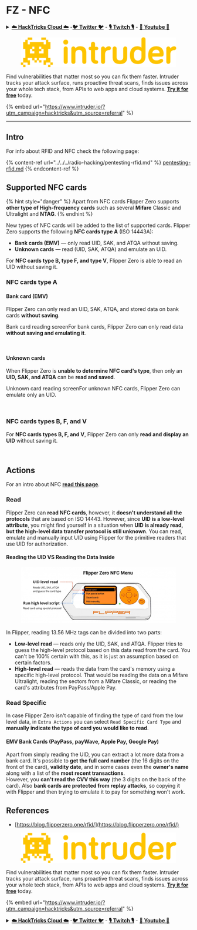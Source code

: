 # FZ - NFC

<details>

<summary><a href="https://cloud.hacktricks.xyz/pentesting-cloud/pentesting-cloud-methodology"><strong>☁️ HackTricks Cloud ☁️</strong></a> -<a href="https://twitter.com/hacktricks_live"><strong>🐦 Twitter 🐦</strong></a> - <a href="https://www.twitch.tv/hacktricks_live/schedule"><strong>🎙️ Twitch 🎙️</strong></a> - <a href="https://www.youtube.com/@hacktricks_LIVE"><strong>🎥 Youtube 🎥</strong></a></summary>

* Do you work in a **cybersecurity company**? Do you want to see your **company advertised in HackTricks**? or do you want to have access to the **latest version of the PEASS or download HackTricks in PDF**? Check the [**SUBSCRIPTION PLANS**](https://github.com/sponsors/carlospolop)!
* Discover [**The PEASS Family**](https://opensea.io/collection/the-peass-family), our collection of exclusive [**NFTs**](https://opensea.io/collection/the-peass-family)
* Get the [**official PEASS & HackTricks swag**](https://peass.creator-spring.com)
* **Join the** [**💬**](https://emojipedia.org/speech-balloon/) [**Discord group**](https://discord.gg/hRep4RUj7f) or the [**telegram group**](https://t.me/peass) or **follow** me on **Twitter** **🐦**[**@carlospolopm**](https://twitter.com/hacktricks_live)**.**
* **Share your hacking tricks by submitting PRs to the** [**hacktricks repo**](https://github.com/carlospolop/hacktricks) **and** [**hacktricks-cloud repo**](https://github.com/carlospolop/hacktricks-cloud).

</details>

<figure><img src="/.gitbook/assets/image (675).png" alt=""><figcaption></figcaption></figure>

Find vulnerabilities that matter most so you can fix them faster. Intruder tracks your attack surface, runs proactive threat scans, finds issues across your whole tech stack, from APIs to web apps and cloud systems. [**Try it for free**](https://www.intruder.io/?utm\_source=referral\&utm\_campaign=hacktricks) today.

{% embed url="https://www.intruder.io/?utm_campaign=hacktricks&utm_source=referral" %}

***

## Intro <a href="#9wrzi" id="9wrzi"></a>

For info about RFID and NFC check the following page:

{% content-ref url="../../../radio-hacking/pentesting-rfid.md" %}
[pentesting-rfid.md](../../../radio-hacking/pentesting-rfid.md)
{% endcontent-ref %}

## Supported NFC cards <a href="#9wrzi" id="9wrzi"></a>

{% hint style="danger" %}
Apart from NFC cards Flipper Zero supports **other type of High-frequency cards** such as several **Mifare** Classic and Ultralight and **NTAG**.
{% endhint %}

New types of NFC cards will be added to the list of supported cards. Flipper Zero supports the following **NFC cards type A** (ISO 14443A):

* ﻿**Bank cards (EMV)** — only read UID, SAK, and ATQA without saving.
* ﻿**Unknown cards** — read (UID, SAK, ATQA) and emulate an UID.

For **NFC cards type B, type F, and type V**, Flipper Zero is able to read an UID without saving it.

### NFC cards type A <a href="#uvusf" id="uvusf"></a>

#### Bank card (EMV) <a href="#kzmrp" id="kzmrp"></a>

Flipper Zero can only read an UID, SAK, ATQA, and stored data on bank cards **without saving**.

Bank card reading screenFor bank cards, Flipper Zero can only read data **without saving and emulating it**.

<figure><img src="https://cdn.flipperzero.one/Monosnap_Miro_2022-08-17_12-26-31.png?auto=format&#x26;ixlib=react-9.1.1&#x26;h=916&#x26;w=2662" alt=""><figcaption></figcaption></figure>

#### Unknown cards <a href="#37eo8" id="37eo8"></a>

When Flipper Zero is **unable to determine NFC card's type**, then only an **UID, SAK, and ATQA** can be **read and saved**.

Unknown card reading screenFor unknown NFC cards, Flipper Zero can emulate only an UID.

<figure><img src="https://cdn.flipperzero.one/Monosnap_Miro_2022-08-17_12-27-53.png?auto=format&#x26;ixlib=react-9.1.1&#x26;h=932&#x26;w=2634" alt=""><figcaption></figcaption></figure>

### NFC cards types B, F, and V <a href="#wyg51" id="wyg51"></a>

For **NFC cards types B, F, and V**, Flipper Zero can only **read and display an UID** without saving it.

<figure><img src="https://archbee.imgix.net/3StCFqarJkJQZV-7N79yY/zBU55Fyj50TFO4U7S-OXH_screenshot-2022-08-12-at-182540.png?auto=format&#x26;ixlib=react-9.1.1&#x26;h=1080&#x26;w=2704" alt=""><figcaption></figcaption></figure>

## Actions

For an intro about NFC [**read this page**](../../../radio-hacking/pentesting-rfid.md#high-frequency-rfid-tags-13.56-mhz).

### Read

Flipper Zero can **read NFC cards**, however, it **doesn't understand all the protocols** that are based on ISO 14443. However, since **UID is a low-level attribute**, you might find yourself in a situation when **UID is already read, but the high-level data transfer protocol is still unknown**. You can read, emulate and manually input UID using Flipper for the primitive readers that use UID for authorization.

#### Reading the UID VS Reading the Data Inside <a href="#reading-the-uid-vs-reading-the-data-inside" id="reading-the-uid-vs-reading-the-data-inside"></a>

<figure><img src="../../../.gitbook/assets/image (26).png" alt=""><figcaption></figcaption></figure>

In Flipper, reading 13.56 MHz tags can be divided into two parts:

* **Low-level read** — reads only the UID, SAK, and ATQA. Flipper tries to guess the high-level protocol based on this data read from the card. You can't be 100% certain with this, as it is just an assumption based on certain factors.
* **High-level read** — reads the data from the card's memory using a specific high-level protocol. That would be reading the data on a Mifare Ultralight, reading the sectors from a Mifare Classic, or reading the card's attributes from PayPass/Apple Pay.

### Read Specific

In case Flipper Zero isn't capable of finding the type of card from the low level data, in `Extra Actions` you can select `Read Specific Card Type` and **manually** **indicate the type of card you would like to read**.

#### EMV Bank Cards (PayPass, payWave, Apple Pay, Google Pay) <a href="#emv-bank-cards-paypass-paywave-apple-pay-google-pay" id="emv-bank-cards-paypass-paywave-apple-pay-google-pay"></a>

Apart from simply reading the UID, you can extract a lot more data from a bank card. It's possible to **get the full card number** (the 16 digits on the front of the card), **validity date**, and in some cases even the **owner's name** along with a list of the **most recent transactions**.\
However, you **can't read the CVV this way** (the 3 digits on the back of the card). Also **bank cards are protected from replay attacks**, so copying it with Flipper and then trying to emulate it to pay for something won't work.

## References

* [https://blog.flipperzero.one/rfid/](https://blog.flipperzero.one/rfid/)

<figure><img src="/.gitbook/assets/image (675).png" alt=""><figcaption></figcaption></figure>

Find vulnerabilities that matter most so you can fix them faster. Intruder tracks your attack surface, runs proactive threat scans, finds issues across your whole tech stack, from APIs to web apps and cloud systems. [**Try it for free**](https://www.intruder.io/?utm\_source=referral\&utm\_campaign=hacktricks) today.

{% embed url="https://www.intruder.io/?utm_campaign=hacktricks&utm_source=referral" %}


<details>

<summary><a href="https://cloud.hacktricks.xyz/pentesting-cloud/pentesting-cloud-methodology"><strong>☁️ HackTricks Cloud ☁️</strong></a> -<a href="https://twitter.com/hacktricks_live"><strong>🐦 Twitter 🐦</strong></a> - <a href="https://www.twitch.tv/hacktricks_live/schedule"><strong>🎙️ Twitch 🎙️</strong></a> - <a href="https://www.youtube.com/@hacktricks_LIVE"><strong>🎥 Youtube 🎥</strong></a></summary>

* Do you work in a **cybersecurity company**? Do you want to see your **company advertised in HackTricks**? or do you want to have access to the **latest version of the PEASS or download HackTricks in PDF**? Check the [**SUBSCRIPTION PLANS**](https://github.com/sponsors/carlospolop)!
* Discover [**The PEASS Family**](https://opensea.io/collection/the-peass-family), our collection of exclusive [**NFTs**](https://opensea.io/collection/the-peass-family)
* Get the [**official PEASS & HackTricks swag**](https://peass.creator-spring.com)
* **Join the** [**💬**](https://emojipedia.org/speech-balloon/) [**Discord group**](https://discord.gg/hRep4RUj7f) or the [**telegram group**](https://t.me/peass) or **follow** me on **Twitter** **🐦**[**@carlospolopm**](https://twitter.com/hacktricks_live)**.**
* **Share your hacking tricks by submitting PRs to the** [**hacktricks repo**](https://github.com/carlospolop/hacktricks) **and** [**hacktricks-cloud repo**](https://github.com/carlospolop/hacktricks-cloud).

</details>
